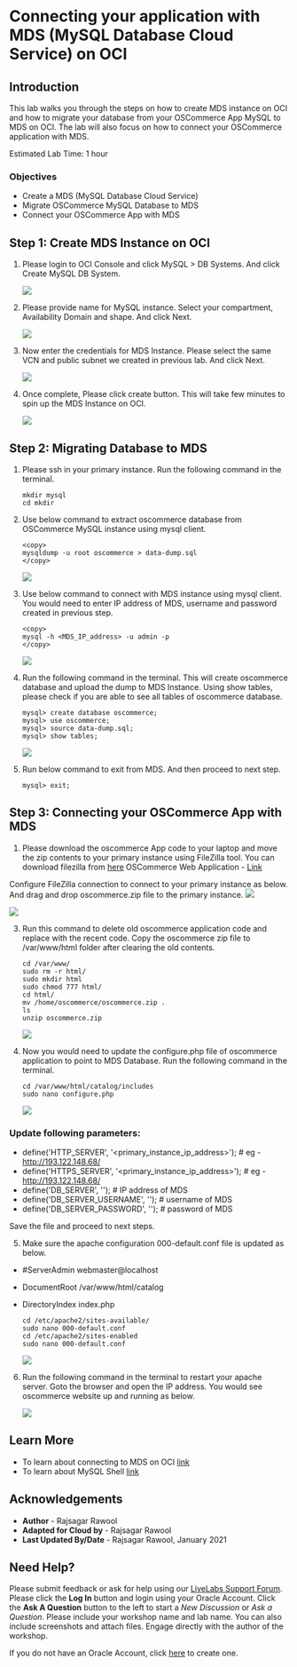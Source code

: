 # Connecting your application with MDS (MySQL Database Cloud Service) on OCI

## Introduction
This lab walks you through the steps on how to create MDS instance on OCI and how to migrate your database from your OSCommerce App MySQL to MDS on OCI. The lab will also focus on how to connect your OSCommerce application with MDS.

Estimated Lab Time: 1 hour

### Objectives
* Create a MDS (MySQL Database Cloud Service)
* Migrate OSCommerce MySQL Database to MDS
* Connect your OSCommerce App with MDS

## **Step 1:** Create MDS Instance on OCI
1. Please login to OCI Console and click MySQL > DB Systems. And click Create MySQL DB System.

    ![](./images/1.png "")

2. Please provide name for MySQL instance. Select your compartment, Availability Domain and shape. And click Next.

    ![](./images/2.png "")

3. Now enter the credentials for MDS Instance. Please select the same VCN and public subnet we created in previous lab. And click Next.

    ![](./images/3.png "")

4. Once complete, Please click create button. This will take few minutes to spin up the MDS Instance on OCI.

    ![](./images/4.png "")

## **Step 2:** Migrating Database to MDS

1. Please ssh in your primary instance. Run the following command in the terminal.

    ```
    mkdir mysql
    cd mkdir
    ```

2. Use below command to extract oscommerce database from OSCommerce MySQL instance using mysql client.

    ```
    <copy>
    mysqldump -u root oscommerce > data-dump.sql
    </copy>
    ```
    ![](./images/5.png "")

3. Use below command to connect with MDS instance using mysql client. You would need to enter IP address of MDS, username and password created in previous step.

    ```
    <copy>
    mysql -h <MDS_IP_address> -u admin -p
    </copy>
    ```
    ![](./images/6.png "")


4. Run the following command in the terminal. This will create oscommerce database and upload the dump to MDS Instance. Using show tables, please check if you are able to see all tables of oscommerce database.

    ```
    mysql> create database oscommerce;
    mysql> use oscommerce;
    mysql> source data-dump.sql;
    mysql> show tables;
    ```

    ![](./images/7.png "")

5. Run below command to exit from MDS. And then proceed to next step.

    ```
    mysql> exit;
    ```

## **Step 3:** Connecting your OSCommerce App with MDS

1. Please download the oscommerce App code to your laptop and move the zip contents to your primary instance using FileZilla tool. You can download filezilla from [here](https://filezilla-project.org/)
OSCommerce Web Application - [Link](https://objectstorage.us-ashburn-1.oraclecloud.com/p/YWohpF3cmZuDi2LWL056VHnNvlNTu37JaGMhM8oqenS_95gf2WBWfUCylfFY2jI_/n/orasenatdpltintegration03/b/workshop/o/oscommerce.zip)

Configure FileZilla connection to connect to your primary instance as below. And drag and drop oscommerce.zip file to the primary instance.
![](./images/8.png "")

![](./images/9.png "")

3. Run this command to delete old oscommerce application code and replace with the recent code. Copy the oscommerce zip file to /var/www/html folder after clearing the old contents.
    ```
    cd /var/www/
    sudo rm -r html/
    sudo mkdir html
    sudo chmod 777 html/
    cd html/
    mv /home/oscommerce/oscommerce.zip .
    ls
    unzip oscommerce.zip
    ```
    ![](./images/10.png "")    

4. Now you would need to update the configure.php file of oscommerce application to point to MDS Database. Run the following command in the terminal.
    ```
    cd /var/www/html/catalog/includes
    sudo nano configure.php
    ```
    ![](./images/11.png "")

### Update following parameters:
* define('HTTP_SERVER', '<primary_instance_ip_address>'); # eg - http://193.122.148.68/
* define('HTTPS_SERVER', '<primary_instance_ip_address>'); # eg - http://193.122.148.68/
* define('DB_SERVER', '');  # IP address of MDS
* define('DB_SERVER_USERNAME', ''); # username of MDS
* define('DB_SERVER_PASSWORD', ''); # password of MDS

Save the file and proceed to next steps.

5. Make sure the apache configuration 000-default.conf file is updated as below.

* #ServerAdmin webmaster@localhost
* DocumentRoot /var/www/html/catalog
* DirectoryIndex index.php

    ```
    cd /etc/apache2/sites-available/
    sudo nano 000-default.conf
    cd /etc/apache2/sites-enabled
    sudo nano 000-default.conf
    ```
    ![](./images/12.png "")

6. Run the following command in the terminal to restart your apache server. Goto the browser and open the IP address. You would see oscommerce website up and running as below.

    ![](./images/13.png "")

## Learn More
* To learn about connecting to MDS on OCI [link](https://docs.oracle.com/en-us/iaas/mysql-database/doc/connecting-db-system.html)
* To learn about MySQL Shell [link](https://dev.mysql.com/doc/mysql-shell/8.0/en/)

## Acknowledgements
* **Author** - Rajsagar Rawool
* **Adapted for Cloud by** -  Rajsagar Rawool
* **Last Updated By/Date** - Rajsagar Rawool, January 2021


## Need Help?
Please submit feedback or ask for help using our [LiveLabs Support Forum](https://community.oracle.com/tech/developers/categories/livelabsdiscussions). Please click the **Log In** button and login using your Oracle Account. Click the **Ask A Question** button to the left to start a *New Discussion* or *Ask a Question*.  Please include your workshop name and lab name.  You can also include screenshots and attach files.  Engage directly with the author of the workshop.

If you do not have an Oracle Account, click [here](https://profile.oracle.com/myprofile/account/create-account.jspx) to create one.
